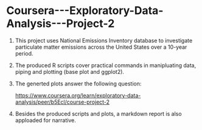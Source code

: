 # Coursera---Exploratory-Data-Analysis---Project-2

1. This project uses National Emissions Inventory database to investigate particulate matter emissions across the United States over a 10-year period.

2. The produced R scripts cover practical commands in manipluating data, piping and plotting (base plot and ggplot2).

3. The generted plots answer the following question:

   https://www.coursera.org/learn/exploratory-data-analysis/peer/b5Ecl/course-project-2

4. Besides the produced scripts and plots, a markdown report is also apploaded for narrative.

